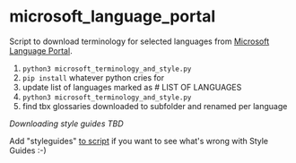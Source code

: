# microsoft_language_portal

Script to download terminology for selected languages from [Microsoft Language Portal](https://www.microsoft.com/en-us/language).    

1. `python3 microsoft_terminology_and_style.py`
2. `pip install` whatever python cries for
3. update list of languages marked as # LIST OF LANGUAGES
4. `python3 microsoft_terminology_and_style.py`
5. find tbx glossaries downloaded to subfolder and renamed per language

*Downloading style guides TBD*

Add "styleguides" [to script](https://github.com/martab0/microsoft_language_portal/blob/7ed569e7a0e330994f811327528ce9a054b92138/microsoft_terminology_and_style.py#L157) if you want to see what's wrong with Style Guides :-)
